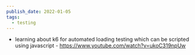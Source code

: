 ```yaml
---
publish_date: 2022-01-05
tags:
  - testing
---
```

- learning about k6 for automated loading testing which can be scripted using javascript - https://www.youtube.com/watch?v=ukoC319npUw
